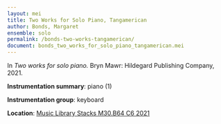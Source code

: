 ```yaml
---
layout: mei
title: Two Works for Solo Piano, Tangamerican
author: Bonds, Margaret
ensemble: solo
permalink: /bonds-two-works-tangamerican/
document: bonds_two_works_for_solo_piano_tangamerican.mei
---
```


In *Two works for solo piano.* Bryn Mawr: Hildegard Publishing Company, 2021.

**Instrumentation summary**: piano (1)

**Instrumentation group**: keyboard

**Location**: <a href="https://tufts.primo.exlibrisgroup.com/permalink/01TUN_INST/1kc9gia/alma991018232036803851" target="_blank">Music Library Stacks M30.B64 C6 2021</a>
